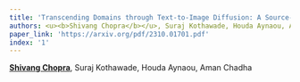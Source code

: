 ```yaml
---
title: 'Transcending Domains through Text-to-Image Diffusion: A Source-Free Approach to Domain Adaptation'
authors: <u><b>Shivang Chopra</b></u>, Suraj Kothawade, Houda Aynaou, Aman Chadha
paper_link: 'https://arxiv.org/pdf/2310.01701.pdf'
index: '1'
---
```

<u><b>Shivang Chopra</b></u>, Suraj Kothawade, Houda Aynaou, Aman Chadha

